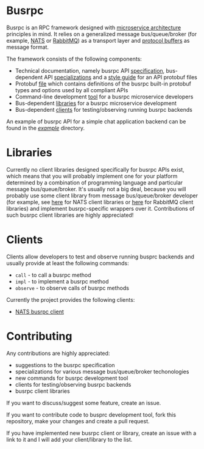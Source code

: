 # Busrpc

Busrpc is an RPC framework designed with [microservice architecture](https://en.wikipedia.org/wiki/Microservices) principles in mind. It relies on a generalized message bus/queue/broker (for example, [NATS](https://nats.io/) or [RabbitMQ](https://rabbitmq.com/)) as a transport layer and [protocol buffers](https://developers.google.com/protocol-buffers) as message format.

The framework consists of the following components:
* Technical documentation, namely busrpc API [specification](./docs/busrpc.md), bus-dependent API [specializations](./docs/busrpc.md#specializations) and a [style guide](./docs/style.md) for an API protobuf files
* Protobuf [file](./proto/busrpc.proto) which contains definitions of the busrpc built-in protobuf types and options used by all compliant APIs
* Command-line development [tool](./devtool/README.md) for a busrpc microservice developers
* Bus-dependent [libraries](#libraries) for a busrpc microservice development
* Bus-dependent [clients](#clients) for testing/observing running busrpc backends

An example of busrpc API for a simple chat application backend can be found in the [*example*](https://github.com/pananton/busrpc/tree/main/example) directory.

# Libraries

Currently no client libraries designed specifically for busrpc APIs exist, which means that you will probably implement one for your platform determined by a combination of programming language and particular message bus/queue/broker. It's usually not a big deal, because you will probably use some client library from message bus/queue/broker developer (for example, see [here](https://nats.io/download/#nats-clients) for NATS client libraries or [here](https://www.rabbitmq.com/devtools.html) for RabbitMQ client libraries) and implement busrpc-specific wrappers over it. Contributions of such busrpc client libraries are highly appreciated!

# Clients

Clients allow developers to test and observe running busprc backends and usually provide at least the following commands:
* `call` - to call a busrpc method
* `impl` - to implement a busrpc method
* `observe` - to observe calls of busrpc methods

Currently the project provides the following clients:
* [NATS busrpc client](https://github.com/pananton/nats-busrpc-cli)

# Contributing

Any contributions are highly appreciated:
* suggestions to the busrpc specification
* specializations for various message bus/queue/broker techonologies
* new commands for busrpc development tool
* clients for testing/observing busrpc backends
* busrpc client libraries

If you want to discuss/suggest some feature, create an issue.

If you want to contribute code to busprc development tool, fork this repository, make your changes and create a pull request.

If you have implemented new busrpc client or library, create an issue with a link to it and I will add your client/library to the list.
